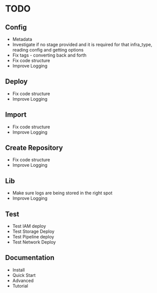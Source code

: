 # TODO

## Config

- Metadata
- Investigate if no stage provided and it is required for that infra_type, reading config and getting options
- Fix tags - converting back and forth
- Fix code structure
- Improve Logging

## Deploy

- Fix code structure
- Improve Logging

## Import

- Fix code structure
- Improve Logging

## Create Repository

- Fix code structure
- Improve Logging

## Lib

- Make sure logs are being stored in the right spot
- Improve Logging

## Test

- Test IAM deploy
- Test Storage Deploy
- Test Pipeline deploy
- Test Network Deploy

## Documentation

- Install
- Quick Start
- Advanced
- Tutorial
